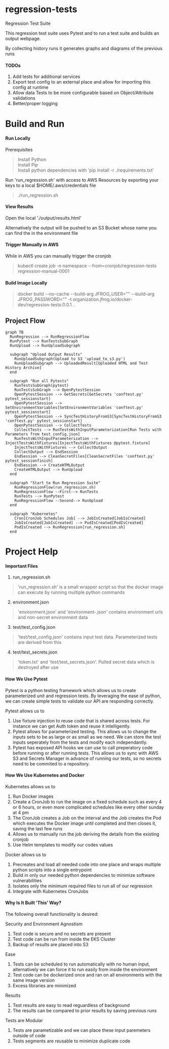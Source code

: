 # regression-tests
Regression Test Suite

This regression test suite uses Pytest and to run a test suite and builds an output webpage.

By collecting history runs it generates graphs and diagrams of the previous runs

#### TODOs

1. Add tests for additional services
2. Export test config to an external place and allow for importing this config at runtime
3. Allow data Tests to be more configurable based on Object/Attribute validations
4. Better/proper logging


# Build and Run
#### Run Locally

Prerequisites
> Install Python <br />
> Install Pip <br />
> Install python dependencies with 'pip install -r ./requirements.txt'

Run 'run_regression.sh' with access to AWS Resources by exporting your keys to a local $HOME/.aws/credentials file
> ./run_regression.sh

#### View Results
Open the local './output/results.html'

Alternatively the output will be pushed to an S3 Bucket whose name you can find the in the environment file


#### Trigger Manually in AWS
While in AWS you can manually trigger the cronjob

> kubectl create job -n namespace  --from=cronjob/regression-tests regression-manual-0001


#### Build Image Locally
> docker build --no-cache --build-arg JFROG_USER="<USER>" --build-arg JFROG_PASSWORD="<Access-Token>" -t organization.jfrog.io/docker-dev/regression-tests:0.0.1 .

## Project Flow
```mermaid
graph TB
  RunRegression --> RunRegressionFlow
  RunPytest --> RunTestsSubGraph
  RunUpload --> RunUploadSubgraph

  subgraph "Upload Output Results"
    RunUploadSubgraph(Upload to S3 'upload_to_s3.py')
    RunUploadSubgraph --> UploadedResult[Uploaded HTML and Test History Archive]
  end

  subgraph "Run all Pytests"
    RunTestsSubGraph(pytest)
    RunTestsSubGraph --> OpenPytestSession
    OpenPytestSession --> GetSecrets[GetSecrets 'conftest.py' pytest_sessionstart]
    OpenPytestSession --> SetEnvironmentVariables[SetEnvironmentVariables 'conftest.py' pytest_sessionstart]
    OpenPytestSession --> SyncTestHistoryFromS3[SyncTestHistoryFromS3 'conftest.py' pytest_sessionstart]
    OpenPytestSession --> CollectTests
    CollectTests --> RunTestsWithInputParameterization[Run Tests with Parameters from test_config.json]
    RunTestsWithInputParameterization --> InjectTestsWithFixtures[InjectTestsWithFixtures @pytest.fixture]
    InjectTestsWithFixtures --> CollectOutput
    CollectOutput --> EndSession
    EndSession --> CleanSecretFiles[CleanSecretFiles 'conftest.py' pytest_sessionfinish]
    EndSession --> CreateHTMLOutput
    CreateHTMLOutput --> RunUpload
  end

  subgraph "Start to Run Regression Suite"
    RunRegressionFlow(run_regression.sh)
    RunRegressionFlow --First--> RunTests
    RunTests --> RunPytest
    RunRegressionFlow --Second--> RunUpload
  end

  subgraph "Kubernetes"
    Cron[CronJob Schedules Job] --> JobIsCreated[JobIsCreated]
    JobIsCreated[JobIsCreated] --> PodIsCreated[PodIsCreated]
    PodIsCreated --> RunRegression[run_regression.sh]
  end
```

# Project Help
#### Important Files

1. run_regression.sh
> 'run_regression.sh' is a small wrapper script so that the docker image can execute by running multiple python commands

2. environment.json
> 'environment.json' and 'environment-<env>.json' contains environment urls and non-secret environment data

3. test/test_config.json
> 'test/test_config.json' contains input test data. Parameterized tests are derived from this

4. test/test_secrets.json
> 'token.txt' and 'test/test_secrets.json'. Pulled secret data which is destroyed after use

#### How We Use Pytest
Pytest is a python testing framework which allows us to create parameterized unit and regression tests. By leveraging the ease of python, we can create simple tests to validate our API are responding correctly.

Pytest allows us to

1. Use fixture injection to reuse code that is shared across tests. For instance we can get Auth token and reuse it intelligently.
2. Pytest allows for parameterized testing. This allows us to change the inputs sets to be as large or as small as we need. We can store the test inputs seperately from the tests and modify each independantly.
3. Pytest has exposed API hooks we can use to call preperatory code before running or after running tests. This allows us to sync with AWS S3 and Secrets Manager in advance of running our tests, so no secrets need to be commited to a repository.

#### How We Use Kubernetes and Docker

Kubernetes allows us to

1. Run Docker images
2. Create a CronJob to run the image on a fixed schedule such as every 4 or 6 hours, or even more complicated schedules like every other sunday at 4 pm
3. The CronJob creates a Job on the interval and the Job creates the Pod which executes the Docker image until completed and then closes it, saving the last few runs
4. Allows us to manually run the job deriving the details from the existing cronjob
5. Use Helm templates to modify our codes values

Docker allows us to

1. Precreates and load all needed code into one place and wraps multiple python scripts into a single entrypoint
2. Build in only our needed python dependencies to minimize software vulnerabilities
3. Isolates only the minimum required files to run all of our regression
4. Integrate with Kubernetes CronJobs

#### Why Is It Built 'This' Way?

The following overall functionality is desired:

Security and Environment Agnostism

1. Test code is secure and no secrets are present
2. Test code can be run from inside the EKS Cluster
3. Backup of results are placed into S3

Ease

1. Tests can be scheduled to run automatically with no human input, alternatively we can force it to run easily from inside the environment
2. Test code can be dockerized once and ran on all environments with the same image version
3. Excess libraries are minimized

Results

1. Test results are easy to read reguardless of background
2. The results can be compared to prior results by saving previous runs

Tests are Modular

1. Tests are parametizable and we can place these input paremeters outside of code
2. Tests segments are reusable to minimize duplicate code